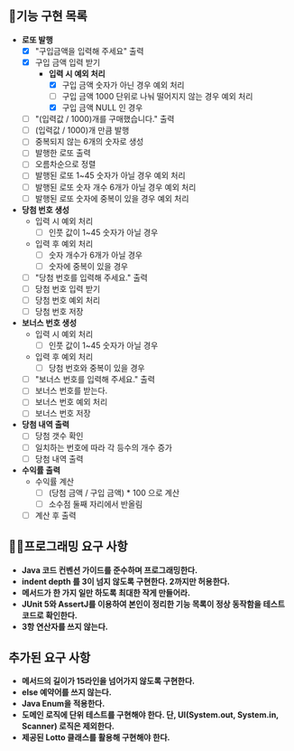## 🎯기능 구현 목록

- **로또 발행**
    - [X] "구입금액을 입력해 주세요" 출력
    - [X] 구입 금액 입력 받기
        - **입력 시 예외 처리**
            - [X] 구입 금액 숫자가 아닌 경우 예외 처리
            - [ ] 구입 금액 1000 단위로 나눠 떨어지지 않는 경우 예외 처리
            - [X] 구입 금액 NULL 인 경우

    - [ ] "(입력값 / 1000)개를 구매했습니다." 출력
    - [ ] (입력값 / 1000)개 만큼 발행
    - [ ] 중복되지 않는 6개의 숫자로 생성
    - [ ] 발행한 로또 출력
    - [ ] 오름차순으로 정렬
    - [ ] 발행된 로또 1~45 숫자가 아닐 경우 예외 처리
    - [ ] 발행된 로또 숫자 개수 6개가 아닐 경우 예외 처리
    - [ ] 발행된 로또 숫자에 중복이 있을 경우 예외 처리

- **당첨 번호 생성**
    - 입력 시 예외 처리
        - [ ] 인풋 값이 1~45 숫자가 아닐 경우
    - 입력 후 예외 처리
        - [ ] 숫자 개수가 6개가 아닐 경우
        - [ ] 숫자에 중복이 있을 경우
    - [ ] "당첨 번호를 입력해 주세요." 출력
    - [ ] 당첨 번호 입력 받기
    - [ ] 당첨 번호 예외 처리
    - [ ] 당첨 번호 저장

- **보너스 번호 생성**
    - 입력 시 예외 처리
        - [ ] 인풋 값이 1~45 숫자가 아닐 경우
    - 입력 후 예외 처리
        - [ ] 당첨 번호와 중복이 있을 경우
    - [ ] "보너스 번호를 입력해 주세요." 출력
    - [ ] 보너스 번호를 받는다.
    - [ ] 보너스 번호 예외 처리
    - [ ] 보너스 번호 저장

- **당첨 내역 출력**
    - [ ] 당첨 갯수 확인
    - [ ] 일치하는 번호에 따라 각 등수의 개수 증가
    - [ ] 당첨 내역 출력

- **수익률 출력**
    - 수익률 계산
        - [ ] (당첨 금액 / 구입 금액) * 100 으로 계산
        - [ ] 소수점 둘째 자리에서 반올림
    - [ ] 계산 후 출력

## 👨‍💻프로그래밍 요구 사항

- **Java 코드 컨벤션 가이드를 준수하며 프로그래밍한다.**
- **indent depth 를 3이 넘지 않도록 구현한다. 2까지만 허용한다.**
- **메서드가 한 가지 일만 하도록 최대한 작게 만들어라.**
- **JUnit 5와 AssertJ를 이용하여 본인이 정리한 기능 목록이 정상 동작함을 테스트 코드로 확인한다.**
- **3항 연산자를 쓰지 않는다.**

## 추가된 요구 사항
- **메서드의 길이가 15라인을 넘어가지 않도록 구현한다.**
- **else 예약어를 쓰지 않는다.**
- **Java Enum을 적용한다.**
- **도메인 로직에 단위 테스트를 구현해야 한다. 단, UI(System.out, System.in, Scanner) 로직은 제외한다.**
- **제공된 Lotto 클래스를 활용해 구현해야 한다.**

